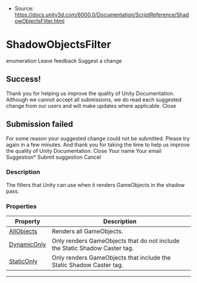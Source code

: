 * Source: https://docs.unity3d.com/6000.0/Documentation/ScriptReference/ShadowObjectsFilter.html

# ShadowObjectsFilter
enumeration
Leave feedback
Suggest a change
## Success!
Thank you for helping us improve the quality of Unity Documentation. Although we cannot accept all submissions, we do read each suggested change from our users and will make updates where applicable.
Close
## Submission failed
For some reason your suggested change could not be submitted. Please <a>try again</a> in a few minutes. And thank you for taking the time to help us improve the quality of Unity Documentation.
Close
Your name Your email Suggestion* Submit suggestion
Cancel
### Description
The filters that Unity can use when it renders GameObjects in the shadow pass.
### Properties
Property | Description  
---|---  
[AllObjects](https://docs.unity3d.com/6000.0/Documentation/ScriptReference/ShadowObjectsFilter.AllObjects.html) | Renders all GameObjects.  
[DynamicOnly](https://docs.unity3d.com/6000.0/Documentation/ScriptReference/ShadowObjectsFilter.DynamicOnly.html) | Only renders GameObjects that do not include the Static Shadow Caster tag.  
[StaticOnly](https://docs.unity3d.com/6000.0/Documentation/ScriptReference/ShadowObjectsFilter.StaticOnly.html) | Only renders GameObjects that include the Static Shadow Caster tag.  
* * *
